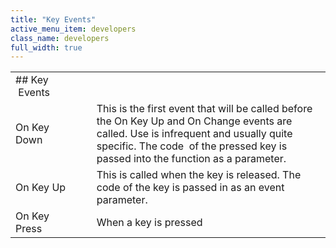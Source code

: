 ```yaml
---
title: "Key Events"
active_menu_item: developers
class_name: developers
full_width: true
---
```



<table>
<tr>
<td width="148">
## Key  Events

</td>
<td width="15">
</td>
<td width="779">
</td>
</tr>
<tr>
<td width="148">
On Key Down

</td>
<td width="15">
</td>
<td width="779">
This is the first event that will be called before the On Key Up and On Change events are called. Use is infrequent and usually quite specific. The code  of the pressed key is passed into the function as a parameter.

</td>
</tr>
<tr>
<td width="148">
On Key Up

</td>
<td width="15">
</td>
<td width="779">
This is called when the key is released. The code of the key is passed in as an event parameter.

</td>
</tr>
<tr>
<td width="148">
On Key Press

</td>
<td width="15">
</td>
<td width="779">
When a key is pressed

</td>
</tr>
</table>

